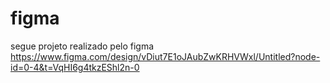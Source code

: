 # figma
segue projeto realizado pelo figma
https://www.figma.com/design/vDiut7E1oJAubZwKRHVWxl/Untitled?node-id=0-4&t=VqHI6g4tkzEShl2n-0
